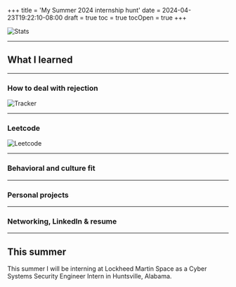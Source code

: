 +++
title = 'My Summer 2024 internship hunt'
date = 2024-04-23T19:22:10-08:00
draft = true
toc = true
tocOpen = true
+++

![Stats](/posts/images/internship/internship_stats.png "Internship stats")

***

## What I learned

***

### How to deal with rejection

![Tracker](/posts/images/internship/tracker.png "Tracker")

***

### Leetcode

![Leetcode](/posts/images/internship/leetcode.png "Leetcode")

***

### Behavioral and culture fit

***

### Personal projects

***

### Networking, LinkedIn & resume

***

## This summer

This summer I will be interning at Lockheed Martin Space as a Cyber Systems Security Engineer Intern in Huntsville, Alabama. 



